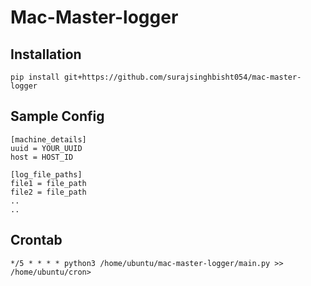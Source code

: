 # Mac-Master-logger

## Installation

```
pip install git+https://github.com/surajsinghbisht054/mac-master-logger
```

## Sample Config

```
[machine_details]
uuid = YOUR_UUID
host = HOST_ID

[log_file_paths]
file1 = file_path
file2 = file_path
..
..

```

## Crontab 
```
*/5 * * * * python3 /home/ubuntu/mac-master-logger/main.py >> /home/ubuntu/cron>

```